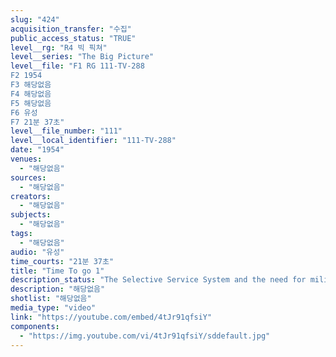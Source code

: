 ```yaml
---
slug: "424"
acquisition_transfer: "수집"
public_access_status: "TRUE"
level__rg: "R4 빅 픽쳐"
level__series: "The Big Picture"
level__file: "F1 RG 111-TV-288
F2 1954
F3 해당없음
F4 해당없음
F5 해당없음
F6 유성
F7 21분 37초"
level__file_number: "111"
level__local_identifier: "111-TV-288"
date: "1954"
venues: 
  - "해당없음"
sources: 
  - "해당없음"
creators: 
  - "해당없음"
subjects: 
  - "해당없음"
tags: 
  - "해당없음"
audio: "유성"
time_courts: "21분 37초"
title: "Time To go 1"
description_status: "The Selective Service System and the need for military preparedness."
description: "해당없음"
shotlist: "해당없음"
media_type: "video"
link: "https://youtube.com/embed/4tJr91qfsiY"
components: 
  - "https://img.youtube.com/vi/4tJr91qfsiY/sddefault.jpg"
---
```

